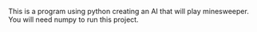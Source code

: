 This is a program using python creating an AI that will play minesweeper.
You will need numpy to run this project.
